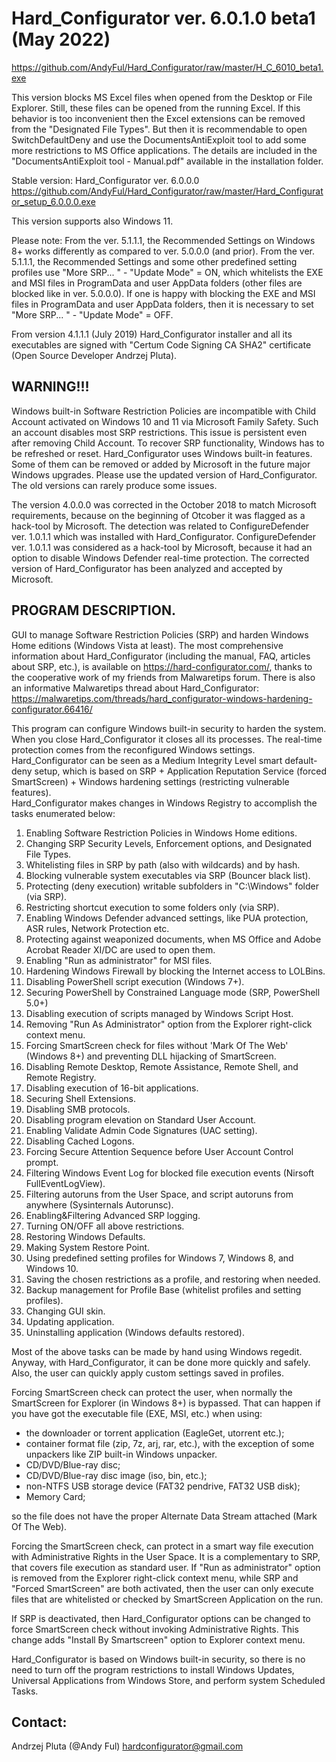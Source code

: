 # Hard_Configurator ver. 6.0.1.0 beta1 (May 2022)
https://github.com/AndyFul/Hard_Configurator/raw/master/H_C_6010_beta1.exe

This version blocks MS Excel files when opened from the Desktop or File Explorer. Still, these files can be opened from the running Excel.
If this behavior is too inconvenient then the Excel extensions can be removed from the "Designated File Types". But then it is recommendable
to open SwitchDefaultDeny and use the DocumentsAntiExploit tool to add some more restrictions to MS Office applications. The details are 
included in the "DocumentsAntiExploit tool - Manual.pdf" available in the installation folder.
  
Stable version:
Hard_Configurator ver. 6.0.0.0
https://github.com/AndyFul/Hard_Configurator/raw/master/Hard_Configurator_setup_6.0.0.0.exe

This version supports also Windows 11.

Please note: From the ver. 5.1.1.1, the Recommended Settings on Windows 8+ works differently as compared to ver. 5.0.0.0 (and prior).
From the ver. 5.1.1.1, the Recommended Settings and some other predefined setting profiles use "More SRP... " - "Update Mode" = ON, which 
whitelists the EXE and MSI files in ProgramData and user AppData folders (other files are blocked like in ver. 5.0.0.0). If one is happy with 
blocking the EXE and MSI files in ProgramData and user AppData folders, then it is necessary to set "More SRP... " - "Update Mode" = OFF.

From version 4.1.1.1 (July 2019) Hard_Configurator installer and all its executables are signed with "Certum Code Signing CA SHA2" certificate
(Open Source Developer Andrzej Pluta).

## WARNING!!!
Windows built-in Software Restriction Policies are incompatible with Child Account activated on Windows 10 and 11 via Microsoft Family Safety.
Such an account disables most SRP restrictions. This issue is persistent even after removing Child Account. To recover SRP functionality, 
Windows has to be refreshed or reset.
Hard_Configurator uses Windows built-in features. Some of them can be removed or added by Microsoft in the future major Windows upgrades. 
Please use the updated version of Hard_Configurator. The old versions can rarely produce some issues.

The version 4.0.0.0 was corrected in the October 2018 to match Microsoft requirements, because on the beginning of Otcober
it was flagged as a hack-tool by Microsoft. The detection was related to ConfigureDefender ver. 1.0.1.1 which was installed with
Hard_Configurator. ConfigureDefender ver. 1.0.1.1 was considered as a hack-tool by Microsoft, because it had an option to disable
Windows Defender real-time protection. The corrected version of Hard_Configurator has been analyzed and accepted by Microsoft.


## PROGRAM DESCRIPTION.

GUI to manage Software Restriction Policies (SRP) and harden Windows Home editions (Windows Vista at least).
The most comprehensive information about Hard_Configurator (including the manual, FAQ, articles about SRP, etc.), is available on 
https://hard-configurator.com/, thanks to the cooperative work of my friends from Malwaretips forum. There is also an informative Malwaretips 
thread about Hard_Configurator: https://malwaretips.com/threads/hard_configurator-windows-hardening-configurator.66416/


This program can configure Windows built-in security to harden the system. When you close Hard_Configurator it closes all its processes. The 
real-time protection comes from the reconfigured Windows settings.
Hard_Configurator can be seen as a Medium Integrity Level smart default-deny setup, which is based on SRP + Application Reputation Service 
(forced SmartScreen) + Windows hardening settings (restricting vulnerable features).  
Hard_Configurator makes changes in Windows Registry to accomplish the tasks enumerated below:

1. Enabling Software Restriction Policies in Windows Home editions.
2. Changing SRP Security Levels, Enforcement options, and Designated File Types.
3. Whitelisting files in SRP by path (also with wildcards) and by hash.
4. Blocking vulnerable system executables via SRP (Bouncer black list).
5. Protecting (deny execution) writable subfolders in "C:\Windows" folder (via SRP).
6. Restricting shortcut execution to some folders only (via SRP).
7. Enabling Windows Defender advanced settings, like PUA protection, ASR rules, Network Protection etc. 
8. Protecting against weaponized documents, when MS Office and Adobe Acrobat Reader XI/DC are used to open them.
9. Enabling "Run as administrator" for MSI files.
10. Hardening Windows Firewall by blocking the Internet access to LOLBins.
11. Disabling PowerShell script execution (Windows 7+).
12. Securing PowerShell by Constrained Language mode (SRP, PowerShell 5.0+)
13. Disabling execution of scripts managed by Windows Script Host.
14. Removing "Run As Administrator" option from the Explorer right-click context menu.
15. Forcing SmartScreen check for files without 'Mark Of The Web' (Windows 8+) and preventing DLL hijacking of SmartScreen.
16. Disabling Remote Desktop, Remote Assistance, Remote Shell, and Remote Registry.
17. Disabling execution of 16-bit applications.
18. Securing Shell Extensions.
19. Disabling SMB protocols.
20. Disabling program elevation on Standard User Account.
21. Enabling Validate Admin Code Signatures (UAC setting).
22. Disabling Cached Logons.
23. Forcing Secure Attention Sequence before User Account Control prompt.
24. Filtering Windows Event Log for blocked file execution events (Nirsoft FullEventLogView).
25. Filtering autoruns from the User Space, and script autoruns from anywhere (Sysinternals Autorunsc).
26. Enabling&Filtering Advanced SRP logging.
27. Turning ON/OFF all above restrictions.
28. Restoring Windows Defaults.
29. Making System Restore Point.
30. Using predefined setting profiles for Windows 7, Windows 8, and Windows 10.
31. Saving the chosen restrictions as a profile, and restoring when needed.
32. Backup management for Profile Base (whitelist profiles and setting profiles).
33. Changing GUI skin.
34. Updating application.
35. Uninstalling application (Windows defaults restored).


Most of the above tasks can be made by hand using Windows regedit. Anyway, with Hard_Configurator, it can be done more quickly and safely. 
Also, the user can quickly apply custom settings saved in profiles.

Forcing SmartScreen check can protect the user, when normally the SmartScreen for Explorer (in Windows 8+) is bypassed.
That can happen if you have got the executable file (EXE, MSI, etc.) when using:

* the downloader or torrent application (EagleGet, utorrent etc.);
* container format file (zip, 7z, arj, rar, etc.), with the exception of some unpackers like ZIP built-in Windows unpacker.
* CD/DVD/Blue-ray disc;
* CD/DVD/Blue-ray disc image (iso, bin, etc.);
* non-NTFS USB storage device (FAT32 pendrive, FAT32 USB disk);
* Memory Card;

so the file does not have the proper Alternate Data Stream attached (Mark Of The Web).

Forcing the SmartScreen check, can protect in a smart way file execution with Administrative Rights in the User Space. It is a complementary 
to SRP, that covers file execution as standard user. If "Run as administrator" option is removed from the Explorer right-click context menu, 
while SRP and "Forced SmartScreen" are both activated, then the user can only execute files that are whitelisted or checked by SmartScreen 
Application on the run.

If SRP is deactivated, then Hard_Configurator options can be changed to force SmartScreen check without invoking Administrative Rights. This 
change adds "Install By Smartscreen" option to Explorer context menu.

Hard_Configurator is based on Windows built-in security, so there is no need to turn off the program restrictions to install Windows Updates, 
Universal Applications from Windows Store, and perform system Scheduled Tasks.

## Contact: 
Andrzej Pluta (@Andy Ful)
hardconfigurator@gmail.com
